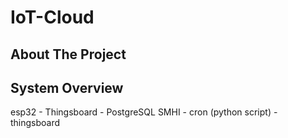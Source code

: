 # IoT-Cloud


## About The Project

## System Overview

esp32 - Thingsboard - PostgreSQL
SMHI - cron (python script) - thingsboard

